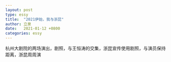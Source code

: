 ```yaml
---
layout: post
type: essy
title:  "2021伊始，我与浙昆"
author: 立泉
date:   2021-01-12 +0800
categories: essy
---
```


杭州大剧院的两场演出，剧照，与王恒涛的交集，浙昆宣传使用剧照，与演员保持距离，浙昆周周演